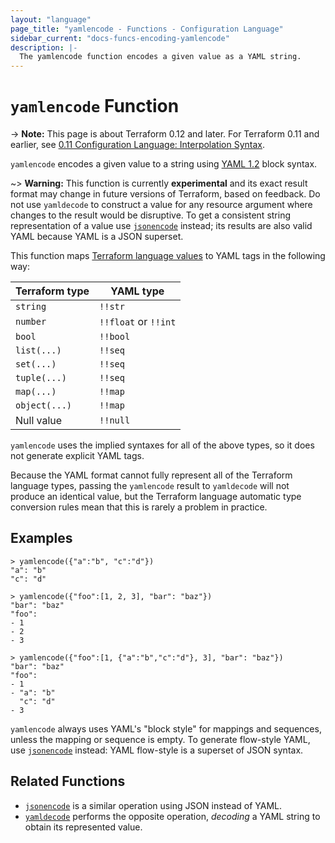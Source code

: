 ```yaml
---
layout: "language"
page_title: "yamlencode - Functions - Configuration Language"
sidebar_current: "docs-funcs-encoding-yamlencode"
description: |-
  The yamlencode function encodes a given value as a YAML string.
---
```


# `yamlencode` Function

-> **Note:** This page is about Terraform 0.12 and later. For Terraform 0.11 and
earlier, see
[0.11 Configuration Language: Interpolation Syntax](../../configuration-0-11/interpolation.html).

`yamlencode` encodes a given value to a string using
[YAML 1.2](https://yaml.org/spec/1.2/spec.html) block syntax.

~> **Warning:** This function is currently **experimental** and its exact
result format may change in future versions of Terraform, based on feedback.
Do not use `yamldecode` to construct a value for any resource argument where
changes to the result would be disruptive. To get a consistent string
representation of a value use [`jsonencode`](./jsonencode.html) instead; its
results are also valid YAML because YAML is a JSON superset.

<!--
    The condition for removing the above warning is that the underlying
    go-cty-yaml module makes a stable release with a commitment to guarantee
    that the representation of particular input will not change without a
    major release. It is not making that commitment at the time of writing to
    allow for responding to user feedback about its output format, since YAML
    is a very flexible format and its initial decisions may prove to be
    sub-optimal when generating YAML intended for specific external consumers.
-->

This function maps
[Terraform language values](/docs/configuration/expressions/types.html)
to YAML tags in the following way:

| Terraform type | YAML type            |
| -------------- | -------------------- |
| `string`       | `!!str`              |
| `number`       | `!!float` or `!!int` |
| `bool`         | `!!bool`             |
| `list(...)`    | `!!seq`              |
| `set(...)`     | `!!seq`              |
| `tuple(...)`   | `!!seq`              |
| `map(...)`     | `!!map`              |
| `object(...)`  | `!!map`              |
| Null value     | `!!null`             |

`yamlencode` uses the implied syntaxes for all of the above types, so it does
not generate explicit YAML tags.

Because the YAML format cannot fully represent all of the Terraform language
types, passing the `yamlencode` result to `yamldecode` will not produce an
identical value, but the Terraform language automatic type conversion rules
mean that this is rarely a problem in practice.

## Examples

```
> yamlencode({"a":"b", "c":"d"})
"a": "b"
"c": "d"

> yamlencode({"foo":[1, 2, 3], "bar": "baz"})
"bar": "baz"
"foo":
- 1
- 2
- 3

> yamlencode({"foo":[1, {"a":"b","c":"d"}, 3], "bar": "baz"})
"bar": "baz"
"foo":
- 1
- "a": "b"
  "c": "d"
- 3
```

`yamlencode` always uses YAML's "block style" for mappings and sequences, unless
the mapping or sequence is empty. To generate flow-style YAML, use
[`jsonencode`](./jsonencode.html) instead: YAML flow-style is a superset
of JSON syntax.

## Related Functions

- [`jsonencode`](./jsonencode.html) is a similar operation using JSON instead
  of YAML.
- [`yamldecode`](./yamldecode.html) performs the opposite operation, _decoding_
  a YAML string to obtain its represented value.
